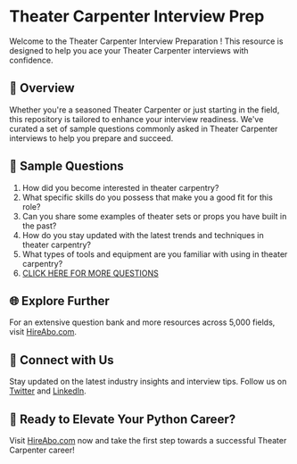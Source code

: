 # Theater Carpenter Interview Prep

Welcome to the Theater Carpenter Interview Preparation ! This resource is designed to help you ace your Theater Carpenter interviews with confidence.

## 🚀 Overview

Whether you're a seasoned Theater Carpenter or just starting in the field, this repository is tailored to enhance your interview readiness. We've curated a set of sample questions commonly asked in Theater Carpenter interviews to help you prepare and succeed.

## 📝 Sample Questions

1. How did you become interested in theater carpentry?
2. What specific skills do you possess that make you a good fit for this role?
3. Can you share some examples of theater sets or props you have built in the past?
4. How do you stay updated with the latest trends and techniques in theater carpentry?
5. What types of tools and equipment are you familiar with using in theater carpentry?
6. [CLICK HERE FOR MORE QUESTIONS](https://hireabo.com/job/16_3_30/Theater%20Carpenter)

## 🌐 Explore Further

For an extensive question bank and more resources across 5,000 fields, visit [HireAbo.com](https://www.hireabo.com).

## 📱 Connect with Us

Stay updated on the latest industry insights and interview tips. Follow us on [Twitter](https://twitter.com/hireabo) and [LinkedIn](https://www.linkedin.com/in/hire-abo-3609972a8/).

## 🚀 Ready to Elevate Your Python Career?

Visit [HireAbo.com](https://www.hireabo.com) now and take the first step towards a successful Theater Carpenter career!